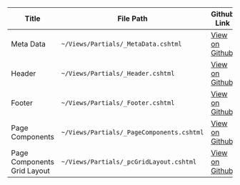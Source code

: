 | Title | File Path | Github Link |
|-------|-------|-------|
| Meta Data | `~/Views/Partials/_MetaData.cshtml` | [View on Github](https://github.com/bkclerke/MyUmbDocs/blob/master/Starterkit-Package/v8/files/Views/Partials/_MetaData.cshtml) |
| Header | `~/Views/Partials/_Header.cshtml` | [View on Github](https://github.com/bkclerke/MyUmbDocs/blob/master/Starterkit-Package/v8/files/Views/Partials/_Header.cshtml) |
| Footer | `~/Views/Partials/_Footer.cshtml` | [View on Github](https://github.com/bkclerke/MyUmbDocs/blob/master/Starterkit-Package/v8/files/Views/Partials/_Footer.cshtml) |
| Page Components | `~/Views/Partials/_PageComponents.cshtml` | [View on Github](https://github.com/bkclerke/MyUmbDocs/blob/master/Components-Library/v8/files/Views/Partials/_PageComponents.cshtml) |
| Page Components Grid Layout | `~/Views/Partials/_pcGridLayout.cshtml` | [View on Github](https://github.com/bkclerke/MyUmbDocs/blob/master/Components-Library/v8/files/Views/Partials/PageComponents/_pcGridLayout.cshtml) |